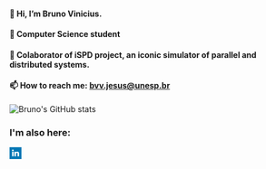 #### 👋 Hi, I’m Bruno Vinicius.
#### 👀 Computer Science student
#### 🌱 Colaborator of iSPD project, an iconic simulator of parallel and distributed systems.
#### 📫 How to reach me: bvv.jesus@unesp.br

![Bruno's GitHub stats](https://github-readme-stats.vercel.app/api?username=Brunovncs&show_icons=true&theme=react&show_icons=true&show_icons=true)

<!---
Brunovncs/Brunovncs is a ✨ special ✨ repository because its `README.md` (this file) appears on your GitHub profile.
You can click the Preview link to take a look at your changes.
--->

### I'm also here:

<a href="https://www.linkedin.com/in/brunoviniciusrp/">
  <img align="left" alt="Linkdin" width="21px" src="https://raw.githubusercontent.com/edent/SuperTinyIcons/099dc12b59179d07d534069bc8551718f786d91a/images/svg/linkedin.svg" />
</a>

<p align="center">
</p>
